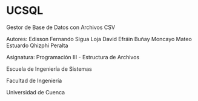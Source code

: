# UCSQL
Gestor de Base de Datos con Archivos CSV

Autores: Edisson Fernando Sigua Loja
         David Efráin Buñay Moncayo
         Mateo Estuardo Qhizphi Peralta

Asignatura: Programación III - Estructura de Archivos

Escuela de Ingeniería de Sistemas

Facultad de Ingeniería

Universidad de Cuenca
